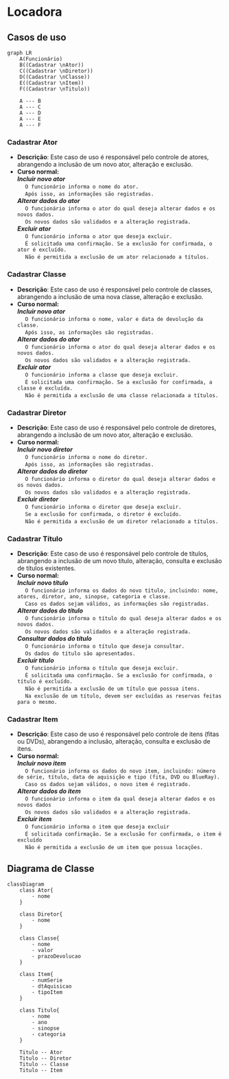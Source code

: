 # Locadora

## Casos de uso
```mermaid  
graph LR
    A(Funcionário)
    B((Cadastrar \nAtor))
    C((Cadastrar \nDiretor))
    D((Cadastrar \nClasse))
    E((Cadastrar \nItem))
    F((Cadastrar \nTitulo))
    
    A --- B
    A --- C
    A --- D
    A --- E
    A --- F
```

### Cadastrar Ator
  * **Descrição**: Este caso de uso é responsável pelo controle de atores, abrangendo a inclusão de um novo ator, alteração e exclusão.   
  * **Curso normal:**   
    ***Incluir novo ator***    
    &emsp; `O funcionário informa o nome do ator.`   
    &emsp; `Após isso, as informações são registradas.`    
    ***Alterar dados do ator***    
    &emsp; `O funcionário informa o ator do qual deseja alterar dados e os novos dados.`   
    &emsp; `Os novos dados são validados e a alteração registrada.`   
    ***Excluir ator***   
    &emsp; `O funcionário informa o ator que deseja excluir.`   
    &emsp; `É solicitada uma confirmação. Se a exclusão for confirmada, o ator é excluído.`   
    &emsp; `Não é permitida a exclusão de um ator relacionado a títulos.`   

### Cadastrar Classe
  * **Descrição**: Este caso de uso é responsável pelo controle de classes, abrangendo a inclusão de uma nova classe, alteração e exclusão.   
  * **Curso normal:**   
    ***Incluir novo ator***    
    &emsp; `O funcionário informa o nome, valor e data de devolução da classe.`   
    &emsp; `Após isso, as informações são registradas.`    
    ***Alterar dados do ator***    
    &emsp; `O funcionário informa o ator do qual deseja alterar dados e os novos dados.`   
    &emsp; `Os novos dados são validados e a alteração registrada.`   
    ***Excluir ator***   
    &emsp; `O funcionário informa a classe que deseja excluir.`   
    &emsp; `É solicitada uma confirmação. Se a exclusão for confirmada, a classe é excluída.`   
    &emsp; `Não é permitida a exclusão de uma classe relacionada a títulos.`   

### Cadastrar Diretor
  * **Descrição**: Este caso de uso é responsável pelo controle de diretores, abrangendo a inclusão de um novo ator, alteração e exclusão.   
  * **Curso normal:**   
    ***Incluir novo diretor***    
    &emsp; `O funcionário informa o nome do diretor.`   
    &emsp; `Após isso, as informações são registradas.`    
    ***Alterar dados do diretor***    
    &emsp; `O funcionário informa o diretor do qual deseja alterar dados e os novos dados.`   
    &emsp; `Os novos dados são validados e a alteração registrada.`   
    ***Excluir diretor***   
    &emsp; `O funcionário informa o diretor que deseja excluir.`   
    &emsp; `Se a exclusão for confirmada, o diretor é excluído.`   
    &emsp; `Não é permitida a exclusão de um diretor relacionado a títulos.`   

### Cadastrar Título
  * **Descrição**: Este caso de uso é responsável pelo controle de títulos, abrangendo a inclusão de um novo título, alteração, consulta e exclusão de títulos existentes.   
  * **Curso normal:**   
    ***Incluir novo título***    
    &emsp; `O funcionário informa os dados do novo título, incluindo: nome, atores, diretor, ano, sinopse, categoria e classe.`   
    &emsp; `Caso os dados sejam válidos, as informações são registradas.`    
    ***Alterar dados do título***    
    &emsp; `O funcionário informa o título do qual deseja alterar dados e os novos dados.`   
    &emsp; `Os novos dados são validados e a alteração registrada.`   
    ***Consultar dados do título***   
    &emsp; `O funcionário informa o título que deseja consultar.`   
    &emsp; `Os dados do título são apresentados.`   
    ***Excluir título***   
    &emsp; `O funcionário informa o título que deseja excluir.`   
    &emsp; `É solicitada uma confirmação. Se a exclusão for confirmada, o título é excluído.`   
    &emsp; `Não é permitida a exclusão de um título que possua itens.`   
    &emsp; `Na exclusão de um título, devem ser excluídas as reservas feitas para o mesmo.`   

### Cadastrar Item
  * **Descrição**: Este caso de uso é responsável pelo controle de itens (fitas ou DVDs), abrangendo a inclusão, alteração, consulta e exclusão de itens.  
  * **Curso normal:**   
    ***Incluir novo item***    
    &emsp; `O funcionário informa os dados do novo item, incluindo: número de série, título, data de aquisição e tipo (fita, DVD ou BlueRay).`   
    &emsp; `Caso os dados sejam válidos, o novo item é registrado.`    
    ***Alterar dados do item***    
    &emsp; `O funcionário informa o item da qual deseja alterar dados e os novos dados`   
    &emsp; `Os novos dados são validados e a alteração registrada.`   
    ***Excluir item***   
    &emsp; `O funcionário informa o item que deseja excluir`   
    &emsp; `É solicitada confirmação. Se a exclusão for confirmada, o item é excluído`   
    &emsp; `Não é permitida a exclusão de um item que possua locações.`   

## Diagrama de Classe
```mermaid
classDiagram
    class Ator{
        - nome
    }

    class Diretor{
        - nome
    }
    
    class Classe{
        - nome
        - valor
        - prazoDevolucao
    }

    class Item{
        - numSerie
        - dtAquisicao
        - tipoItem
    }

    class Titulo{
        - nome
        - ano
        - sinopse
        - categoria
    }
    
    Titulo -- Ator
    Titulo -- Diretor
    Titulo -- Classe
    Titulo -- Item
```
